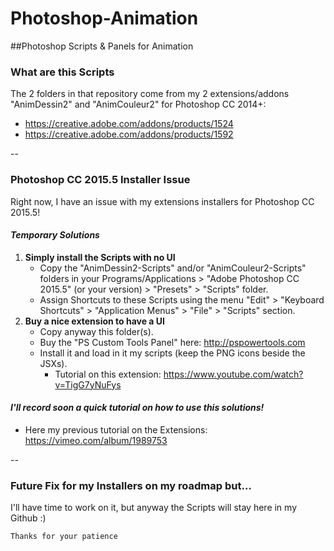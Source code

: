 # Photoshop-Animation
##Photoshop Scripts & Panels for Animation


### What are this Scripts
The 2 folders in that repository come from my 2 extensions/addons "AnimDessin2" and "AnimCouleur2" for Photoshop CC 2014+:
* https://creative.adobe.com/addons/products/1524
* https://creative.adobe.com/addons/products/1592

--

### Photoshop CC 2015.5 Installer Issue
Right now, I have an issue with my extensions installers for Photoshop CC 2015.5!

#### *Temporary Solutions*
1. **Simply install the Scripts with no UI**
	* Copy the "AnimDessin2-Scripts" and/or "AnimCouleur2-Scripts" folders in your Programs/Applications > "Adobe Photoshop CC 2015.5" (or your version) > "Presets" > "Scripts" folder.
	* Assign Shortcuts to these Scripts using the menu "Edit" > "Keyboard Shortcuts" > "Application Menus" > "File" > "Scripts" section.
2. **Buy a nice extension to have a UI**
	* Copy anyway this folder(s).
	* Buy the "PS Custom Tools Panel" here: http://pspowertools.com
	* Install it and load in it my scripts (keep the PNG icons beside the JSXs).
		* Tutorial on this extension: https://www.youtube.com/watch?v=TigG7yNuFys
		
#### *I'll record soon a quick tutorial on how to use this solutions!*
* Here my previous tutorial on the Extensions: https://vimeo.com/album/1989753
		

--

### Future Fix for my Installers on my roadmap but…

I'll have time to work on it, but anyway the Scripts will stay here in my Github :)

	Thanks for your patience